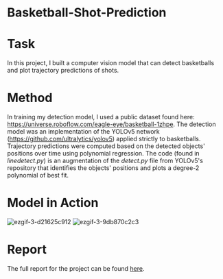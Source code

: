 # Basketball-Shot-Prediction

# Task
In this project, I built a computer vision model that can detect basketballs and plot trajectory predictions of shots.

# Method
In training my detection model, I used a public dataset found here: https://universe.roboflow.com/eagle-eye/basketball-1zhpe. The detection model was an implementation of the YOLOv5 network (https://github.com/ultralytics/yolov5) applied strictly to basketballs. Trajectory predictions were computed based on the detected objects' positions over time using polynomial regression. The code (found in *linedetect.py*) is an augmentation of the *detect.py* file from YOLOv5's repository that identifies the objects' positions and plots a degree-2 polynomial of best fit.

# Model in Action
![ezgif-3-d21625c912](https://user-images.githubusercontent.com/59929807/207145392-e288b676-77e4-4a34-a9e5-c180e81588a1.gif)
![ezgif-3-9db870c2c3](https://user-images.githubusercontent.com/59929807/207145427-010d3300-8e76-4a27-9358-8fac2f681ae5.gif)

# Report
The full report for the project can be found <a href="BasketballPrediction.pdf" class="image fit"><img src="images/marr_pic.jpg" alt="">here</a>.
